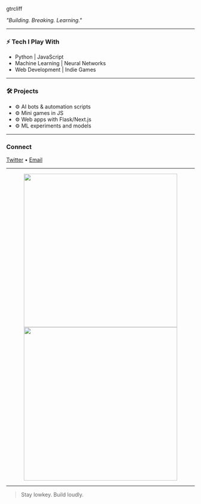 
gtrcliff

_"Building. Breaking. Learning."_

---

### ⚡ Tech I Play With
- Python | JavaScript
- Machine Learning | Neural Networks
- Web Development | Indie Games

---

### 🛠 Projects
- ⚙️ AI bots & automation scripts
- ⚙️ Mini games in JS
- ⚙️ Web apps with Flask/Next.js
- ⚙️ ML experiments and models

---

### Connect
[Twitter](https://twitter.com/YourTwitterHandle) • [Email](mailto:gtrcliff.ke@gmail.com)

---

<div align="center">
  <img src="https://github-readme-stats.vercel.app/api?username=YourUsername&show_icons=true&theme=gruvbox&hide_title=true&hide_border=true" width="410">
  <img src="https://github-readme-streak-stats.herokuapp.com/?user=YourUsername&theme=gruvbox&hide_border=true" width="410">
</div>

---
> Stay lowkey. Build loudly.

